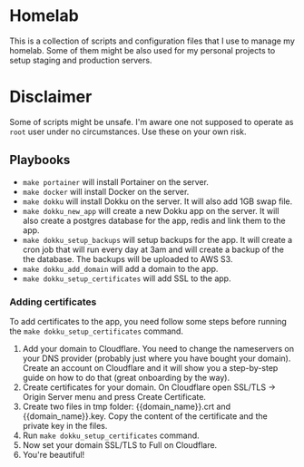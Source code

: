 # Homelab

This is a collection of scripts and configuration files that I use to manage my homelab. Some of them might be also used for my personal projects to setup staging and production servers.

# Disclaimer

Some of scripts might be unsafe. I'm aware one not supposed to operate as `root` user under no circumstances. Use these on your own risk.

## Playbooks

- `make portainer` will install Portainer on the server.
- `make docker` will install Docker on the server.
- `make dokku` will install Dokku on the server. It will also add 1GB swap file.
- `make dokku_new_app` will create a new Dokku app on the server. It will also create a postgres database for the app, redis and link them to the app.
- `make dokku_setup_backups` will setup backups for the app. It will create a cron job that will run every day at 3am and will create a backup of the the database. The backups will be uploaded to AWS S3.
- `make dokku_add_domain` will add a domain to the app.
- `make dokku_setup_certificates` will add SSL to the app.

### Adding certificates

To add certificates to the app, you need follow some steps before running the `make dokku_setup_certificates` command.

1. Add your domain to Cloudflare. You need to change the nameservers on your DNS provider (probably just where you have bought your domain). Create an account on Cloudflare and it will show you a step-by-step guide on how to do that (great onboarding by the way).
2. Create certificates for your domain. On Cloudflare open SSL/TLS -> Origin Server menu and press Create Certificate.
3. Create two files in tmp folder: {{domain_name}}.crt and {{domain_name}}.key. Copy the content of the certificate and the private key in the files.
4. Run `make dokku_setup_certificates` command.
5. Now set your domain SSL/TLS to Full on Cloudflare.
6. You're beautiful!
